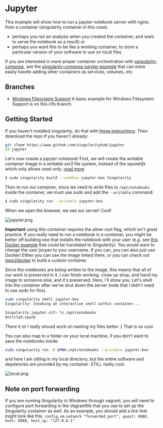 # Jupyter

This example will show how to run a jupyter notebook server with nginx, from a container (singularity container in this case).

- perhaps you ran an analysis when you created the container, and want to serve the notebook as a result) or
- perhaps you want this to be like a working container, to store a particular version of your software to use on local files

If you are interested in more proper container orchestration with [singularity-compose](https://singularityhub.github.io/singularity-compose/), see the [singularity-compose jupyter example](https://github.com/singularityhub/singularity-compose-examples/tree/master/jupyter-simple) that can more easily handle adding other containers as services, volumes, etc.

## Branches

 - [Windows Filesystem Support](https://github.com/singularityhub/jupyter/tree/cifs) A basic example for Windows Filesystem Support is on this cifs branch.

## Getting Started

If you haven't installed singularity, do that with [these instructions](http://singularity.lbl.gov/install-linux). Then download the repo if you haven't already:

```bash
git clone https://www.github.com/singularityhub/jupyter
cd jupyter
```

Let's now create a jupyter notebook!
First, we will create the writable container image in a _writable_ *ext3* file system, instead of the *squashfs* which only allows _read-only_. [read more](http://singularity.lbl.gov/docs-build-container)

```bash
$ sudo singularity build --sandbox jupyter-box Singularity
```

Then to run our container, since we need to write files to `/opt/notebooks` inside the container, we must use sudo and add the `--writable` command:

```bash
$ sudo singularity run --writable jupyter-box
```

When we open the browser, we see our server! Cool!

![jupyter.png](jupyter.png)

**Important** using this container requires the allow-root flag, which isn't great practice.
If you really need to run a notebook in a container, you might be better off building one
that installs the notebook with your user (e.g. see [this Docker example](https://github.com/hpsee/discourse-cluster/blob/master/Dockerfile) that could be translated to Singularity). You would want to change
the user jovyan to your username. If you can, you can also just use Docker! EIther you
can use the image linked there, or you can check out [repo2docker](https://github.com/jupyter/repo2docker) to build
a custom container.

Since the notebooks are being written to the image, this means that all of our work is preserved in it. I can finish working, close up shop, and hand my image to someone else, and it's preserved. Here, I'll show you. Let's shell into the container after we've shut down the server (note that I didn't need to use sudo for this).

```bash
sudo singularity shell jupyter-box
Singularity: Invoking an interactive shell within container...

Singularity.jupyter.sif> ls /opt/notebooks
Untitled.ipynb
```

There it is! I really should work on naming my files better :) That is so cool.

You can also map to a folder on your local machine, if you don't want to save the notebooks inside:

```bash
sudo singularity run -B $PWD:/opt/notebooks --writable jupyter-box
```

and here I am sitting in my local directory, but the entire software and depdencies are provided by my container. STILL really cool.

![local.png](local.png)
## Note on port forwarding
If you are running Singularity in Windows through vagrant, you will need to configure port forwarding in the Vagrantfile that you use to set up the Singularity container as well. 
As an example, you should add a line that might look like this.
`config.vm.network "forwarded_port", guest: 8888, host: 8888, host_ip: "127.0.0.1"`
